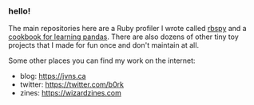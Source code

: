 ### hello!

The main repositories here are a Ruby profiler I wrote called [rbspy](https://github.com/rbspy/rbspy) and a [cookbook for learning pandas](https://github.com/jvns/pandas-cookbook). There are also dozens of other tiny toy projects that I made for fun once and don't maintain at all.

Some other places you can find my work on the internet:

* blog: https://jvns.ca
* twitter: https://twitter.com/b0rk
* zines: https://wizardzines.com
